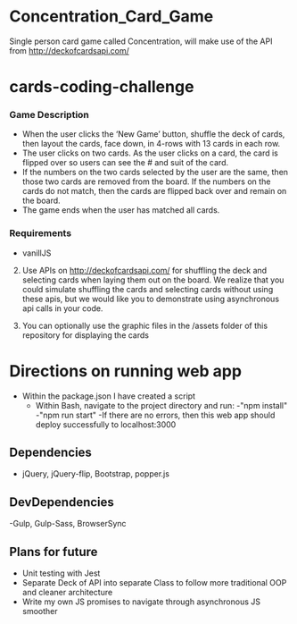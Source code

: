 # Concentration_Card_Game
Single person card game called Concentration, will make use of the API from http://deckofcardsapi.com/

# cards-coding-challenge

### Game Description
-	When the user clicks the ‘New Game’ button, shuffle the deck of cards, then layout the cards, face down, in 4-rows with 13 cards in each row.
-	The user clicks on two cards. As the user clicks on a card, the card is flipped over so users can see the # and suit of the card.
-	If the numbers on the two cards selected by the user are the same, then those two cards are removed from the board. If the numbers on the cards do not match, then the cards are flipped back over and remain on the board.
-	The game ends when the user has matched all cards.

### Requirements

- vanillJS

2.	Use APIs on http://deckofcardsapi.com/  for shuffling the deck and selecting cards when laying them out on the board. We realize that you could simulate shuffling the cards and selecting cards without using these apis, but we would like you to demonstrate using asynchronous api calls in your code.

3.	You can optionally use the graphic files in the /assets folder of this repository for displaying the cards

# Directions on running web app
- Within the package.json I have created a script
    - Within Bash, navigate to the project directory and run:
       -"npm install"
       -"npm run start"
    -If there are no errors, then this web app should deploy successfully to localhost:3000
    
## Dependencies

- jQuery, jQuery-flip, Bootstrap, popper.js

## DevDependencies
-Gulp, Gulp-Sass, BrowserSync

## Plans for future

- Unit testing with Jest
- Separate Deck of API into separate Class to follow more traditional OOP and cleaner architecture
- Write my own JS promises to navigate through asynchronous JS smoother 
